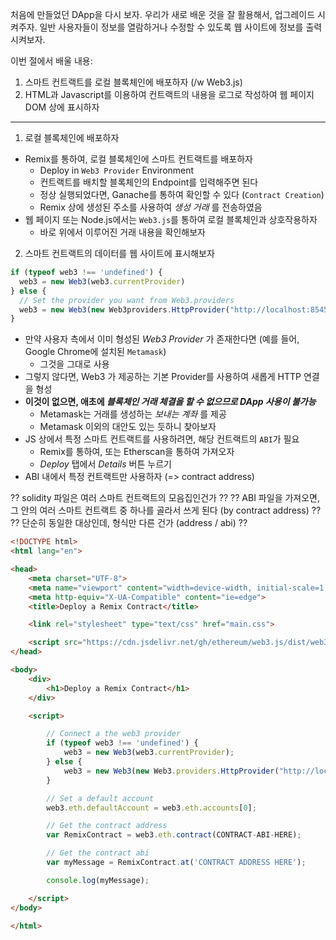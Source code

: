 처음에 만들었던 DApp을 다시 보자.
우리가 새로 배운 것을 잘 활용해서, 업그레이드 시켜주자.
일반 사용자들이 정보를 열람하거나 수정할 수 있도록 웹 사이트에 정보를 출력시켜보자.

이번 절에서 배울 내용:
1. 스마트 컨트랙트를 로컬 블록체인에 배포하자 (/w Web3.js)
2. HTML과 Javascript를 이용하여 컨트랙트의 내용을 로그로 작성하여 웹 페이지 DOM 상에 표시하자

----

1. 로컬 블록체인에 배포하자

- Remix를 통하여, 로컬 블록체인에 스마트 컨트랙트를 배포하자
  - Deploy in `Web3 Provider` Environment
  - 컨트랙트를 배치할 블록체인의 Endpoint를 입력해주면 된다
  - 정상 실행되었다면, Ganache를 통하여 확인할 수 있다 (`Contract Creation`)
  - Remix 상에 생성된 주소를 사용하여 *생성 거래* 를 전송하였음
- 웹 페이지 또는 Node.js에서는 `Web3.js`를 통하여 로컬 블록체인과 상호작용하자
  - 바로 위에서 이루어진 거래 내용을 확인해보자

2. 스마트 컨트랙트의 데이터를 웹 사이트에 표시해보자

```js
if (typeof web3 !== 'undefined') {
  web3 = new Web3(web3.currentProvider)
} else {
  // Set the provider you want from Web3.providers
  web3 = new Web3(new Web3providers.HttpProvider("http://localhost:8545"))
}
```

- 만약 사용자 측에서 이미 형성된 *Web3 Provider* 가 존재한다면 (예를 들어, Google Chrome에 설치된 `Metamask`)
  - 그것을 그대로 사용
- 그렇지 않다면, Web3 가 제공하는 기본 Provider를 사용하여 새롭게 HTTP 연결을 형성
- **이것이 없으면, 애초에 *블록체인 거래 체결을 할 수 없으므로 DApp 사용이 불가능***
  - Metamask는 거래를 생성하는 *보내는 계좌* 를 제공
  - Metamask 이외의 대안도 있는 듯하니 찾아보자
- JS 상에서 특정 스마트 컨트랙트를 사용하려면, 해당 컨트랙트의 `ABI`가 필요
  - Remix를 통하여, 또는 Etherscan을 통하여 가져오자
  - *Deploy* 탭에서 *Details* 버튼 누르기
- ABI 내에서 특정 컨트랙트만 사용하자 (=> contract address)

?? solidity 파일은 여러 스마트 컨트랙트의 모음집인건가 ??
?? ABI 파일을 가져오면, 그 안의 여러 스마트 컨트랙트 중 하나를 골라서 쓰게 된다 (by contract address) ??
?? 단순히 동일한 대상인데, 형식만 다른 건가 (address / abi) ??

```html
<!DOCTYPE html>
<html lang="en">

<head>
    <meta charset="UTF-8">
    <meta name="viewport" content="width=device-width, initial-scale=1.0">
    <meta http-equiv="X-UA-Compatible" content="ie=edge">
    <title>Deploy a Remix Contract</title>

    <link rel="stylesheet" type="text/css" href="main.css">

    <script src="https://cdn.jsdelivr.net/gh/ethereum/web3.js/dist/web3.min.js"></script>
</head>

<body>
    <div>
        <h1>Deploy a Remix Contract</h1>
    </div>

    <script>

        // Connect a the web3 provider
        if (typeof web3 !== 'undefined') {
            web3 = new Web3(web3.currentProvider);
        } else {
            web3 = new Web3(new Web3.providers.HttpProvider("http://localhost:7545"));
        }

        // Set a default account
        web3.eth.defaultAccount = web3.eth.accounts[0];

        // Get the contract address
        var RemixContract = web3.eth.contract(CONTRACT-ABI-HERE);

        // Get the contract abi
        var myMessage = RemixContract.at('CONTRACT ADDRESS HERE');

        console.log(myMessage);

    </script>
</body>

</html>
```
